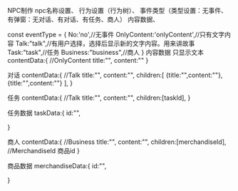 
NPC制作
npc名称设置、
行为设置（行为树）、
事件类型（类型设置：无事件、
有弹窗：无对话、有对话、有任务、商人）
内容数据、

const eventType = {
    No:'no',//无事件
    OnlyContent:'onlyContent',//只有文字内容
    Talk:"talk",//有用户选择，选择后显示新的文字内容。用来讲故事
    Task:"task",//任务
    Business:"business",//商人
}
内容数据
只显示文本
contentData:{
    //OnlyContent
    title:"",
    content:""
}

对话
contentData:{
    //Talk
    title:"",
    content:"",
    children:[
        {title:"",content:""},
        {title:"",content:""}
    ], 
}

任务
contentData:{
    //Talk
    title:"",
    content:"",
    children:[taskId], 
}

任务数据
taskData:{
    id:"",

}

商人
contentData:{
    //Business
    title:"",
    content:"",
    children:[merchandiseId], //MerchandiseId 商品id
}

商品数据
merchandiseData:{
    id:"",
    
}